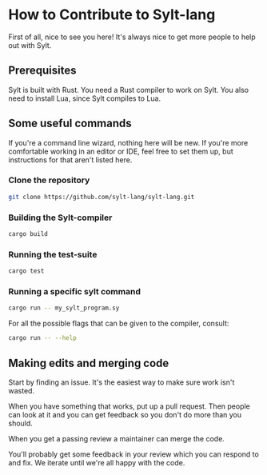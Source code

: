 # How to Contribute to Sylt-lang
First of all, nice to see you here! It's always nice
to get more people to help out with Sylt.

## Prerequisites
Sylt is built with Rust. You need a Rust compiler
to work on Sylt. You also need to install Lua,
since Sylt compiles to Lua.

## Some useful commands
If you're a command line wizard, nothing here will be new. If you're more
comfortable working in an editor or IDE, feel free to set them up, but
instructions for that aren't listed here.

### Clone the repository
```sh
git clone https://github.com/sylt-lang/sylt-lang.git
```

### Building the Sylt-compiler
```sh
cargo build
```

### Running the test-suite
```sh
cargo test
```

### Running a specific sylt command
```sh
cargo run -- my_sylt_program.sy
```

For all the possible flags that can be given to the
compiler, consult:
```sh
cargo run -- --help
```

## Making edits and merging code
Start by finding an issue. It's the easiest way to make sure
work isn't wasted.

When you have something that works, put up a pull request.
Then people can look at it and you can get feedback so you
don't do more than you should.

When you get a passing review a maintainer can merge the code.

You'll probably get some feedback in your review which you can
respond to and fix. We iterate until we're all happy with the code.
